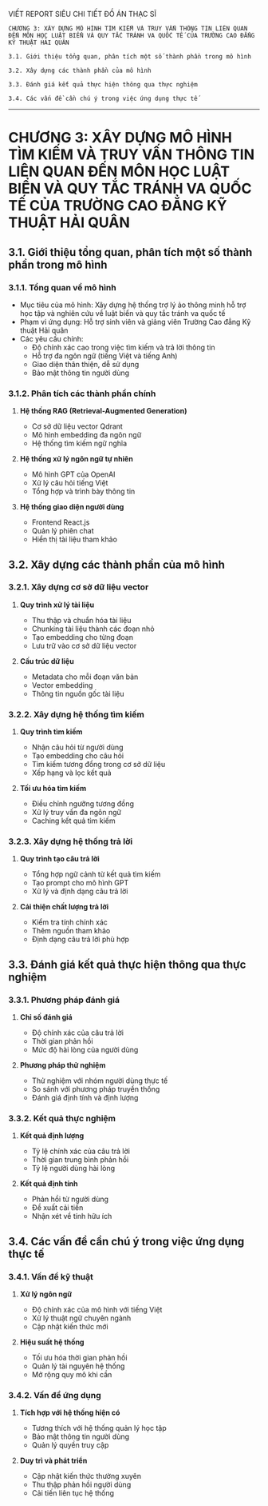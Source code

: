 VIẾT REPORT SIÊU CHI TIẾT ĐỒ ÁN THẠC SĨ 
```
CHƯƠNG 3: XÂY DỰNG MÔ HÌNH TÌM KIẾM VÀ TRUY VẤN THÔNG TIN LIÊN QUAN ĐẾN MÔN HỌC LUẬT BIỂN VÀ QUY TẮC TRÁNH VA QUỐC TẾ CỦA TRƯỜNG CAO ĐẲNG KỸ THUẬT HẢI QUÂN 

3.1. Giới thiệu tổng quan, phân tích một số thành phần trong mô hình 

3.2. Xây dựng các thành phần của mô hình 

3.3. Đánh giá kết quả thực hiện thông qua thực nghiệm 

3.4. Các vấn đề cần chú ý trong việc ứng dụng thực tế 
```

---

# CHƯƠNG 3: XÂY DỰNG MÔ HÌNH TÌM KIẾM VÀ TRUY VẤN THÔNG TIN LIÊN QUAN ĐẾN MÔN HỌC LUẬT BIỂN VÀ QUY TẮC TRÁNH VA QUỐC TẾ CỦA TRƯỜNG CAO ĐẲNG KỸ THUẬT HẢI QUÂN

## 3.1. Giới thiệu tổng quan, phân tích một số thành phần trong mô hình

### 3.1.1. Tổng quan về mô hình
- Mục tiêu của mô hình: Xây dựng hệ thống trợ lý ảo thông minh hỗ trợ học tập và nghiên cứu về luật biển và quy tắc tránh va quốc tế
- Phạm vi ứng dụng: Hỗ trợ sinh viên và giảng viên Trường Cao đẳng Kỹ thuật Hải quân
- Các yêu cầu chính:
  + Độ chính xác cao trong việc tìm kiếm và trả lời thông tin
  + Hỗ trợ đa ngôn ngữ (tiếng Việt và tiếng Anh)
  + Giao diện thân thiện, dễ sử dụng
  + Bảo mật thông tin người dùng

### 3.1.2. Phân tích các thành phần chính
1. **Hệ thống RAG (Retrieval-Augmented Generation)**
   - Cơ sở dữ liệu vector Qdrant
   - Mô hình embedding đa ngôn ngữ
   - Hệ thống tìm kiếm ngữ nghĩa

2. **Hệ thống xử lý ngôn ngữ tự nhiên**
   - Mô hình GPT của OpenAI
   - Xử lý câu hỏi tiếng Việt
   - Tổng hợp và trình bày thông tin

3. **Hệ thống giao diện người dùng**
   - Frontend React.js
   - Quản lý phiên chat
   - Hiển thị tài liệu tham khảo

## 3.2. Xây dựng các thành phần của mô hình

### 3.2.1. Xây dựng cơ sở dữ liệu vector
1. **Quy trình xử lý tài liệu**
   - Thu thập và chuẩn hóa tài liệu
   - Chunking tài liệu thành các đoạn nhỏ
   - Tạo embedding cho từng đoạn
   - Lưu trữ vào cơ sở dữ liệu vector

2. **Cấu trúc dữ liệu**
   - Metadata cho mỗi đoạn văn bản
   - Vector embedding
   - Thông tin nguồn gốc tài liệu

### 3.2.2. Xây dựng hệ thống tìm kiếm
1. **Quy trình tìm kiếm**
   - Nhận câu hỏi từ người dùng
   - Tạo embedding cho câu hỏi
   - Tìm kiếm tương đồng trong cơ sở dữ liệu
   - Xếp hạng và lọc kết quả

2. **Tối ưu hóa tìm kiếm**
   - Điều chỉnh ngưỡng tương đồng
   - Xử lý truy vấn đa ngôn ngữ
   - Caching kết quả tìm kiếm

### 3.2.3. Xây dựng hệ thống trả lời
1. **Quy trình tạo câu trả lời**
   - Tổng hợp ngữ cảnh từ kết quả tìm kiếm
   - Tạo prompt cho mô hình GPT
   - Xử lý và định dạng câu trả lời

2. **Cải thiện chất lượng trả lời**
   - Kiểm tra tính chính xác
   - Thêm nguồn tham khảo
   - Định dạng câu trả lời phù hợp

## 3.3. Đánh giá kết quả thực hiện thông qua thực nghiệm

### 3.3.1. Phương pháp đánh giá
1. **Chỉ số đánh giá**
   - Độ chính xác của câu trả lời
   - Thời gian phản hồi
   - Mức độ hài lòng của người dùng

2. **Phương pháp thử nghiệm**
   - Thử nghiệm với nhóm người dùng thực tế
   - So sánh với phương pháp truyền thống
   - Đánh giá định tính và định lượng

### 3.3.2. Kết quả thực nghiệm
1. **Kết quả định lượng**
   - Tỷ lệ chính xác của câu trả lời
   - Thời gian trung bình phản hồi
   - Tỷ lệ người dùng hài lòng

2. **Kết quả định tính**
   - Phản hồi từ người dùng
   - Đề xuất cải tiến
   - Nhận xét về tính hữu ích

## 3.4. Các vấn đề cần chú ý trong việc ứng dụng thực tế

### 3.4.1. Vấn đề kỹ thuật
1. **Xử lý ngôn ngữ**
   - Độ chính xác của mô hình với tiếng Việt
   - Xử lý thuật ngữ chuyên ngành
   - Cập nhật kiến thức mới

2. **Hiệu suất hệ thống**
   - Tối ưu hóa thời gian phản hồi
   - Quản lý tài nguyên hệ thống
   - Mở rộng quy mô khi cần

### 3.4.2. Vấn đề ứng dụng
1. **Tích hợp với hệ thống hiện có**
   - Tương thích với hệ thống quản lý học tập
   - Bảo mật thông tin người dùng
   - Quản lý quyền truy cập

2. **Duy trì và phát triển**
   - Cập nhật kiến thức thường xuyên
   - Thu thập phản hồi người dùng
   - Cải tiến liên tục hệ thống